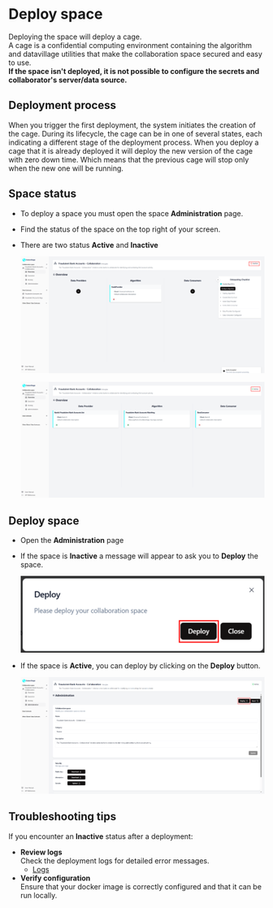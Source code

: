 # Deploy space

Deploying the space will deploy a cage.  
A cage is a confidential computing environment containing the algorithm and datavillage utilities that make the collaboration space secured and easy to use.
<br />**If the space isn't deployed, it is not possible to configure the secrets and collaborator's server/data source.**

## Deployment process

When you trigger the first deployment, the system initiates the creation of the cage. During its lifecycle, the cage can be in one of several states, each indicating a different stage of the deployment process. When you deploy a cage that it is already deployed it will deploy the new version of the cage with zero down time. Which means that the previous cage will stop only when the new one will be running.

## Space status

- To deploy a space you must open the space **Administration** page.
- Find the status of the space on the top right of your screen.
- There are two status **Active** and **Inactive**

  ![screenshot of an inactive space](img/06_space_algo_created.png)

  ![screenshot of an active space](img/33_space_overview_dataconsumer_joined.png)

## Deploy space

- Open the **Administration** page
- If the space is **Inactive** a message will appear to ask you to **Deploy** the space.

  ![screenshot of the deploy cage page](img/10_deploy_first_time_space.png)

- If the space is **Active**, you can deploy by clicking on the **Deploy** button.

  ![screenshot of the deploy cage page](img/40_administration.png)

## Troubleshooting tips

If you encounter an **Inactive** status after a deployment:

- **Review logs**  
  Check the deployment logs for detailed error messages.
  - [Logs](/docs/user-manual/collaboration-space-owner/cage-management/logs)
- **Verify configuration**  
  Ensure that your docker image is correctly configured and that it can be run locally.
